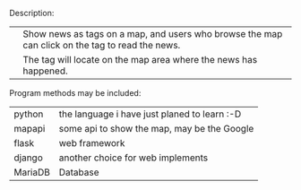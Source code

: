 Description:
<table>
<tr>
	<td></td>
	<td>Show news as tags on a map, and users who browse the map can click
on the tag to read the news.</td>
</tr>
<tr>
	<td></td>
	<td>The tag will locate on the map area where the news has happened.</td>
</tr>
</table>
<p>
Program methods may be included:
<table>
<tr>
	<td>python</td>
	<td>the language i have just planed to learn :-D</td>
</tr>
<tr>
	<td>mapapi</td>
	<td>some api to show the map, may be the Google</td>
</tr>
<tr>
	<td>flask</td>
	<td>web framework</td>
</tr>
<tr>
	<td>django</td>
	<td>another choice for web implements</td>
</tr>
<tr>
	<td>MariaDB</td>
	<td>Database</td>
</tr>
</table>

